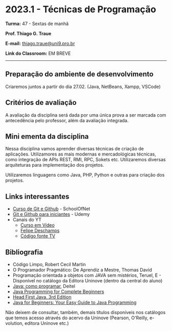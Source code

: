 # 2023.1 - Técnicas de Programação

**Turma:** 47 - Sextas de manhã

**Prof. Thiago G. Traue**

**E-mail:** thiago.traue@uni9.pro.br

**Link do Classroom:** EM BREVE

---

## Preparação do ambiente de desenvolvimento

Criaremos juntos a partir do dia 27.02. (Java, NetBeans, Xampp, VSCode)

## Critérios de avaliação

A avaliação da disciplina será dada por uma única prova a ser marcada com antecedência pelo professor, além da avaliação integrada.

## Mini ementa da disciplina

Nessa disciplina vamos aprender diversas técnicas de criação de aplicações. Utilizamores as mais modernas e mercadológicas técnicas, como integração de APIs REST, RMI, RPC, Sokets etc. Utilizaremos diversas arquiteturas para implementação dos projetos.

Utilizaremos linguagens como Java, PHP, Python e outras para criação dos projetos.

## Links interessantes

- [Curso de Git e Github](https://www.schoolofnet.com/curso/git/controle-de-versao/git-e-github/) - SchoolOfNet
- [Git e Github para iniciantes](https://www.udemy.com/course/git-e-github-para-iniciantes/) - Udemy
- Canais do YT
  - [Curso em Vídeo](https://www.youtube.com/@CursoemVideo)
  - [Felipe Deschamps](https://www.youtube.com/@FilipeDeschamps)
  - [Código fonte TV](https://www.youtube.com/@codigofontetv)

## Bibliografia

- Código Limpo, Robert Cecil Martin
- O Programador Pragmático: De Aprendiz a Mestre, Thomas David
- Programação orientada a objetos com JAVA sem mistérios, Teruel, E - Disponível no catálogo da Editora Uninove (dentro da central do aluno)
- [Java: como programar](https://plataforma.bvirtual.com.br/Acervo/Publicacao/39590), Deitel
- [Java Programming for Complete Beginners](https://learning.oreilly.com/videos/java-programming-for/9781838556976/)
- [Head First Java, 3rd Edition](https://learning.oreilly.com/library/view/head-first-java/9781492091646/)
- [Java for Beginners: Your Easy Guide to Java Programming](https://learning.oreilly.com/videos/java-for-beginners/9781803249629/)

Não deixem de consultar, também, demais títulos disponíveis nos catálogos que temos acesso através do acervo da Uninove (Pearson, O'Reilly, e-volution, editora Uninove etc.)



